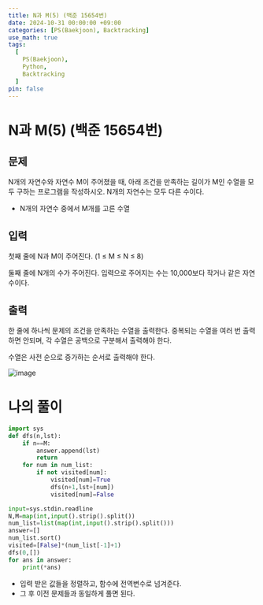 ```yaml
---
title: N과 M(5) (백준 15654번)
date: 2024-10-31 00:00:00 +09:00
categories: [PS(Baekjoon), Backtracking]
use_math: true
tags:
  [
    PS(Baekjoon),
    Python,
    Backtracking
  ]
pin: false
---
```

# N과 M(5) (백준 15654번)

## 문제

N개의 자연수와 자연수 M이 주어졌을 때, 아래 조건을 만족하는 길이가 M인 수열을 모두 구하는 프로그램을 작성하시오. N개의 자연수는 모두 다른 수이다.

- N개의 자연수 중에서 M개를 고른 수열

## 입력

첫째 줄에 N과 M이 주어진다. (1 ≤ M ≤ N ≤ 8)

둘째 줄에 N개의 수가 주어진다. 입력으로 주어지는 수는 10,000보다 작거나 같은 자연수이다.

## 출력

한 줄에 하나씩 문제의 조건을 만족하는 수열을 출력한다. 중복되는 수열을 여러 번 출력하면 안되며, 각 수열은 공백으로 구분해서 출력해야 한다.

수열은 사전 순으로 증가하는 순서로 출력해야 한다.

![image](https://github.com/user-attachments/assets/cbe58716-5ce9-45f5-ba16-7787e414f123)

# 나의 풀이

```python
import sys
def dfs(n,lst):
    if n==M:
        answer.append(lst)
        return
    for num in num_list:
        if not visited[num]:
            visited[num]=True
            dfs(n+1,lst+[num])
            visited[num]=False

input=sys.stdin.readline
N,M=map(int,input().strip().split())
num_list=list(map(int,input().strip().split()))
answer=[]
num_list.sort()
visited=[False]*(num_list[-1]+1)
dfs(0,[])
for ans in answer:
    print(*ans)
```

- 입력 받은 값들을 정렬하고, 함수에 전역변수로 넘겨준다.
- 그 후 이전 문제들과 동일하게 풀면 된다.